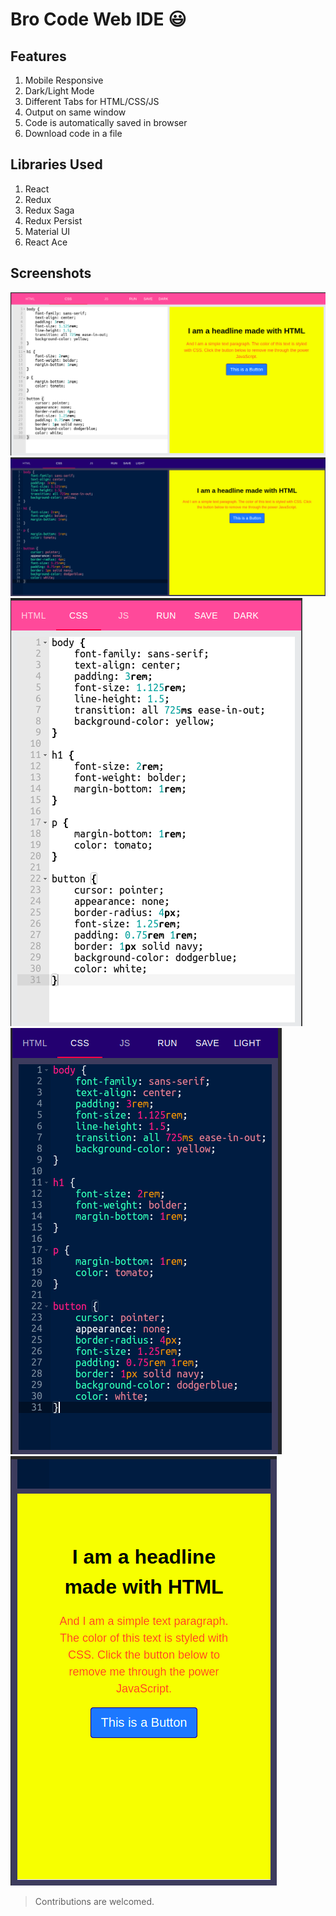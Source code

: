 # Bro Code Web IDE 😃

## Features
1. Mobile Responsive
2. Dark/Light Mode
3. Different Tabs for HTML/CSS/JS
4. Output on same window
5. Code is automatically saved in browser
6. Download code in a file

## Libraries Used
1. React
2. Redux
3. Redux Saga
4. Redux Persist
5. Material UI
5. React Ace

## Screenshots
![Desktop View Light](screenshots/ss4.png)
![Desktop View Dark](screenshots/ss3.png)
![Mobile View Light](screenshots/ss5.png)
![Mobile View Light](screenshots/ss1.png)
![Mobile View Light](screenshots/ss2.png)


> Contributions are welcomed.